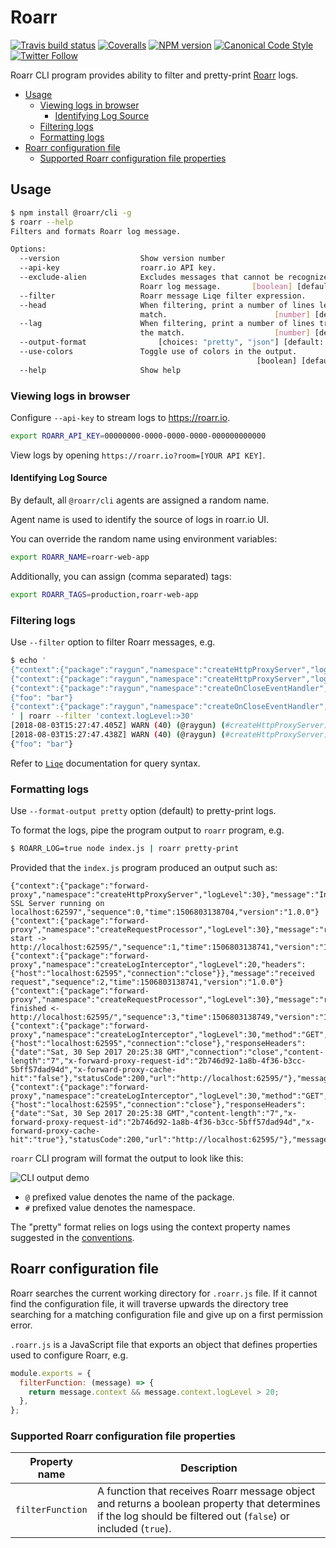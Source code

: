# Roarr

[![Travis build status](http://img.shields.io/travis/gajus/roarr-cli/master.svg?style=flat-square)](https://travis-ci.org/gajus/roarr-cli)
[![Coveralls](https://img.shields.io/coveralls/gajus/roarr-cli.svg?style=flat-square)](https://coveralls.io/github/gajus/roarr-cli)
[![NPM version](http://img.shields.io/npm/v/@roarr/cli.svg?style=flat-square)](https://www.npmjs.org/package/@roarr/cli)
[![Canonical Code Style](https://img.shields.io/badge/code%20style-canonical-blue.svg?style=flat-square)](https://github.com/gajus/canonical)
[![Twitter Follow](https://img.shields.io/twitter/follow/kuizinas.svg?style=social&label=Follow)](https://twitter.com/kuizinas)

Roarr CLI program provides ability to filter and pretty-print [Roarr](https://github.com/gajus/roarr) logs.

* [Usage](#usage)
  * [Viewing logs in browser](#viewing-logs-in-browser)
    * [Identifying Log Source](#identifying-log-source)
  * [Filtering logs](#filtering-logs)
  * [Formatting logs](#formatting-logs)
* [Roarr configuration file](#roarr-configuration-file)
  * [Supported Roarr configuration file properties](#supported-roarr-configuration-file-properties)

## Usage

```bash
$ npm install @roarr/cli -g
$ roarr --help
Filters and formats Roarr log message.

Options:
  --version                  Show version number                       [boolean]
  --api-key                  roarr.io API key.                          [string]
  --exclude-alien            Excludes messages that cannot be recognized as
                             Roarr log message.       [boolean] [default: false]
  --filter                   Roarr message Liqe filter expression.       [string]
  --head                     When filtering, print a number of lines leading the
                             match.                        [number] [default: 0]
  --lag                      When filtering, print a number of lines trailing
                             the match.                    [number] [default: 0]
  --output-format                [choices: "pretty", "json"] [default: "pretty"]
  --use-colors               Toggle use of colors in the output.
                                                       [boolean] [default: true]
  --help                     Show help                                 [boolean]
```

### Viewing logs in browser

Configure `--api-key` to stream logs to https://roarr.io.

```bash
export ROARR_API_KEY=00000000-0000-0000-0000-000000000000
```

View logs by opening `https://roarr.io?room=[YOUR API KEY]`.

#### Identifying Log Source

By default, all `@roarr/cli` agents are assigned a random name.

Agent name is used to identify the source of logs in roarr.io UI.

You can override the random name using environment variables:

```bash
export ROARR_NAME=roarr-web-app
```

Additionally, you can assign (comma separated) tags:

```bash
export ROARR_TAGS=production,roarr-web-app
```

### Filtering logs

Use `--filter` option to filter Roarr messages, e.g.

```bash
$ echo '
{"context":{"package":"raygun","namespace":"createHttpProxyServer","logLevel":40},"message":"internal SSL Server running on 0.0.0.0:59222","sequence":0,"time":1533310067405,"version":"1.0.0"}
{"context":{"package":"raygun","namespace":"createHttpProxyServer","logLevel":40},"message":"gracefully shutting down the proxy server","sequence":1,"time":1533310067438,"version":"1.0.0"}
{"context":{"package":"raygun","namespace":"createOnCloseEventHandler","logLevel":30},"message":"raygun server closed","sequence":2,"time":1533310067439,"version":"1.0.0"}
{"foo": "bar"}
{"context":{"package":"raygun","namespace":"createOnCloseEventHandler","logLevel":30},"message":"internal SSL close","sequence":3,"time":1533310067439,"version":"1.0.0"}
' | roarr --filter 'context.logLevel:>30'
[2018-08-03T15:27:47.405Z] WARN (40) (@raygun) (#createHttpProxyServer): internal SSL Server running on 0.0.0.0:59222
[2018-08-03T15:27:47.438Z] WARN (40) (@raygun) (#createHttpProxyServer): gracefully shutting down the proxy server
{"foo": "bar"}
```

Refer to [`Liqe`](https://github.com/gajus/liqe) documentation for query syntax.

### Formatting logs

Use `--format-output pretty` option (default) to pretty-print logs.

To format the logs, pipe the program output to `roarr` program, e.g.

```bash
$ ROARR_LOG=true node index.js | roarr pretty-print
```

Provided that the `index.js` program produced an output such as:

```
{"context":{"package":"forward-proxy","namespace":"createHttpProxyServer","logLevel":30},"message":"Internal SSL Server running on localhost:62597","sequence":0,"time":1506803138704,"version":"1.0.0"}
{"context":{"package":"forward-proxy","namespace":"createRequestProcessor","logLevel":30},"message":"request start -> http://localhost:62595/","sequence":1,"time":1506803138741,"version":"1.0.0"}
{"context":{"package":"forward-proxy","namespace":"createLogInterceptor","logLevel":20,"headers":{"host":"localhost:62595","connection":"close"}},"message":"received request","sequence":2,"time":1506803138741,"version":"1.0.0"}
{"context":{"package":"forward-proxy","namespace":"createRequestProcessor","logLevel":30},"message":"request finished <- http://localhost:62595/","sequence":3,"time":1506803138749,"version":"1.0.0"}
{"context":{"package":"forward-proxy","namespace":"createLogInterceptor","logLevel":30,"method":"GET","requestHeaders":{"host":"localhost:62595","connection":"close"},"responseHeaders":{"date":"Sat, 30 Sep 2017 20:25:38 GMT","connection":"close","content-length":"7","x-forward-proxy-request-id":"2b746d92-1a8b-4f36-b3cc-5bff57dad94d","x-forward-proxy-cache-hit":"false"},"statusCode":200,"url":"http://localhost:62595/"},"message":"response","sequence":4,"time":1506803138755,"version":"1.0.0"}
{"context":{"package":"forward-proxy","namespace":"createLogInterceptor","logLevel":30,"method":"GET","requestHeaders":{"host":"localhost:62595","connection":"close"},"responseHeaders":{"date":"Sat, 30 Sep 2017 20:25:38 GMT","content-length":"7","x-forward-proxy-request-id":"2b746d92-1a8b-4f36-b3cc-5bff57dad94d","x-forward-proxy-cache-hit":"true"},"statusCode":200,"url":"http://localhost:62595/"},"message":"response","sequence":5,"time":1506803138762,"version":"1.0.0"}
```

`roarr` CLI program will format the output to look like this:

![CLI output demo](./.README/cli-output-demo.png)

* `@` prefixed value denotes the name of the package.
* `#` prefixed value denotes the namespace.

The "pretty" format relies on logs using the context property names suggested in the [conventions](#conventions).

## Roarr configuration file

Roarr searches the current working directory for `.roarr.js` file. If it cannot find the configuration file, it will traverse upwards the directory tree searching for a matching configuration file and give up on a first permission error.

`.roarr.js` is a JavaScript file that exports an object that defines properties used to configure Roarr, e.g.

```js
module.exports = {
  filterFunction: (message) => {
    return message.context && message.context.logLevel > 20;
  },
};
```

### Supported Roarr configuration file properties

|Property name|Description|
|---|---|
|`filterFunction`|A function that receives Roarr message object and returns a boolean property that determines if the log should be filtered out (`false`) or included (`true`).|
